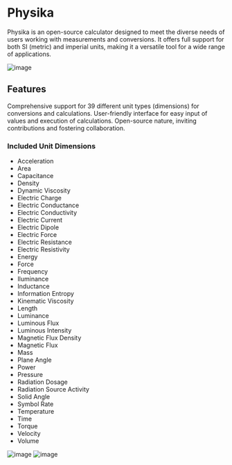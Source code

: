# Physika
Physika is an open-source calculator designed to meet the diverse needs of users working with measurements and conversions. It offers full support for both SI (metric) and imperial units, making it a versatile tool for a wide range of applications.

![image](https://github.com/julihirn/Physika/assets/94691568/5f841411-7665-4ab7-8e3d-de3ef47b2f06)

## Features
Comprehensive support for 39 different unit types (dimensions) for conversions and calculations.
User-friendly interface for easy input of values and execution of calculations.
Open-source nature, inviting contributions and fostering collaboration.

### Included Unit Dimensions
* Acceleration
* Area
* Capacitance
* Density
* Dynamic Viscosity
* Electric Charge
* Electric Conductance
* Electric Conductivity
* Electric Current
* Electric Dipole
* Electric Force
* Electric Resistance
* Electric Resistivity
* Energy
* Force
* Frequency
* Iluminance
* Inductance
* Information Entropy
* Kinematic Viscosity
* Length
* Luminance
* Luminous Flux
* Luminous Intensity
* Magnetic Flux Density
* Magnetic Flux
* Mass
* Plane Angle
* Power
* Pressure
* Radiation Dosage
* Radiation Source Activity
* Solid Angle
* Symbol Rate
* Temperature
* Time
* Torque
* Velocity
* Volume

![image](https://github.com/julihirn/Physika/assets/94691568/9a04379e-7543-4d5d-b7ae-dfc8f361e55c)
![image](https://github.com/julihirn/Physika/assets/94691568/3b29603b-394a-44b3-932c-c990299ec12e)

